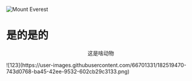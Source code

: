 ![Mount Everest](https://user-images.githubusercontent.com/66701331/182519753-a38d6542-0cde-4732-88a8-0d1e88437743.jpg)
# 是的是的
<p align="center">这是啥动物</p>
![123](https://user-images.githubusercontent.com/66701331/182519470-743d0768-ba45-42ee-9532-602cb29c3133.png)

